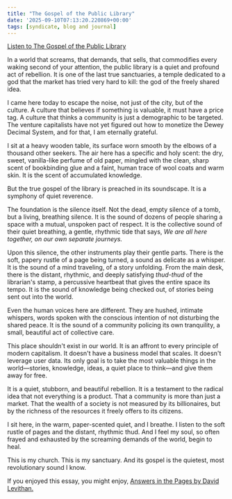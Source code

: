 ```yaml
---
title: "The Gospel of the Public Library"
date: '2025-09-10T07:13:20.220869+00:00'
tags: [syndicate, blog and journal]
---
```


[Listen to The Gospel of the Public Library](https://weirdwritings.pinecast.co/episode/6a5f6c04/the-gospel-of-the-public-library)

In a world that screams, that demands, that sells, that commodifies every waking second of your attention, the public library is a quiet and profound act of rebellion. It is one of the last true sanctuaries, a temple dedicated to a god that the market has tried very hard to kill: the god of the freely shared idea.

I came here today to escape the noise, not just of the city, but of the culture. A culture that believes if something is valuable, it must have a price tag. A culture that thinks a community is just a demographic to be targeted. The venture capitalists have not yet figured out how to monetize the Dewey Decimal System, and for that, I am eternally grateful.

I sit at a heavy wooden table, its surface worn smooth by the elbows of a thousand other seekers. The air here has a specific and holy scent: the dry, sweet, vanilla-like perfume of old paper, mingled with the clean, sharp scent of bookbinding glue and a faint, human trace of wool coats and warm skin. It is the scent of accumulated knowledge.

But the true gospel of the library is preached in its soundscape. It is a symphony of quiet reverence.

The foundation is the silence itself. Not the dead, empty silence of a tomb, but a living, breathing silence. It is the sound of dozens of people sharing a space with a mutual, unspoken pact of respect. It is the collective sound of their quiet breathing, a gentle, rhythmic tide that says, *We are all here together, on our own separate journeys.*

Upon this silence, the other instruments play their gentle parts. There is the soft, papery rustle of a page being turned, a sound as delicate as a whisper. It is the sound of a mind traveling, of a story unfolding. From the main desk, there is the distant, rhythmic, and deeply satisfying *thud-thud* of the librarian's stamp, a percussive heartbeat that gives the entire space its tempo. It is the sound of knowledge being checked out, of stories being sent out into the world.

Even the human voices here are different. They are hushed, intimate whispers, words spoken with the conscious intention of not disturbing the shared peace. It is the sound of a community policing its own tranquility, a small, beautiful act of collective care.

This place shouldn't exist in our world. It is an affront to every principle of modern capitalism. It doesn't have a business model that scales. It doesn't leverage user data. Its only goal is to take the most valuable things in the world—stories, knowledge, ideas, a quiet place to think—and give them away for free.

It is a quiet, stubborn, and beautiful rebellion. It is a testament to the radical idea that not everything is a product. That a community is more than just a market. That the wealth of a society is not measured by its billionaires, but by the richness of the resources it freely offers to its citizens.

I sit here, in the warm, paper-scented quiet, and I breathe. I listen to the soft rustle of pages and the distant, rhythmic thud. And I feel my soul, so often frayed and exhausted by the screaming demands of the world, begin to heal.

This is my church. This is my sanctuary. And its gospel is the quietest, most revolutionary sound I know.

If you enjoyed this essay, you might enjoy, [Answers in the Pages by David Levithan.](https://bookshop.org/a/77/9780593484715)